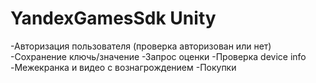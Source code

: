 # YandexGamesSdk Unity
-Авторизация пользователя (проверка авторизован или нет)
-Сохранение ключь/значение
-Запрос оценки
-Проверка device info
-Межекранка и видео с вознагрождением
-Покупки
